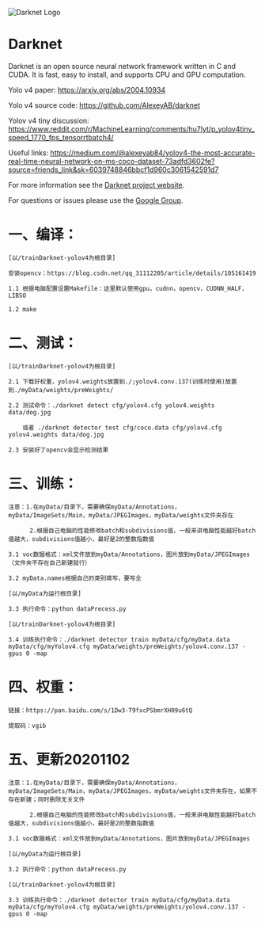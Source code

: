 ![Darknet Logo](http://pjreddie.com/media/files/darknet-black-small.png)

# Darknet #
Darknet is an open source neural network framework written in C and CUDA. It is fast, easy to install, and supports CPU and GPU computation.

Yolo v4 paper: https://arxiv.org/abs/2004.10934

Yolo v4 source code: https://github.com/AlexeyAB/darknet

Yolov v4 tiny discussion: https://www.reddit.com/r/MachineLearning/comments/hu7lyt/p_yolov4tiny_speed_1770_fps_tensorrtbatch4/

Useful links: https://medium.com/@alexeyab84/yolov4-the-most-accurate-real-time-neural-network-on-ms-coco-dataset-73adfd3602fe?source=friends_link&sk=6039748846bbcf1d960c3061542591d7

For more information see the [Darknet project website](http://pjreddie.com/darknet).

For questions or issues please use the [Google Group](https://groups.google.com/forum/#!forum/darknet).


# 一、编译：

	[以/trainDarknet-yolov4为根目录]
	
	安装opencv：https://blog.csdn.net/qq_31112205/article/details/105161419	

	1.1 根据电脑配置设置Makefile：这里默认使用gpu，cudnn，opencv，CUDNN_HALF，LIBSO
	
	1.2 make

# 二、测试：

	[以/trainDarknet-yolov4为根目录]
	
	2.1 下载好权重，yolov4.weights放置到./;yolov4.conv.137(训练时使用)放置到./myData/weights/preWeights/
	
	2.2 测试命令：./darknet detect cfg/yolov4.cfg yolov4.weights data/dog.jpg

		或者 ./darknet detector test cfg/coco.data cfg/yolov4.cfg yolov4.weights data/dog.jpg
	
	2.3 安装好了opencv会显示检测结果

# 三、训练：

	注意：1.在myData/目录下，需要确保myData/Annotations，myData/ImageSets/Main，myData/JPEGImages，myData/weights文件夹存在
	
	      2.根据自己电脑的性能修改batch和subdivisions值，一般来讲电脑性能越好batch值越大，subdivisions值越小，最好是2的整数指数值
	
	3.1 voc数据格式：xml文件放到myData/Annotations，图片放到myData/JPEGImages（文件夹不存在自己新建就行）
	
	3.2 myData.names根据自己的类别填写，要写全

	[以/myData为运行根目录]
	
	3.3 执行命令：python dataPrecess.py
	
	[以/trainDarknet-yolov4为根目录]
	
	3.4 训练执行命令：./darknet detector train myData/cfg/myData.data myData/cfg/myYolov4.cfg myData/weights/preWeights/yolov4.conv.137 -gpus 0 -map

# 四、权重：

	链接：https://pan.baidu.com/s/1Dw3-T9fxcPSbmrXH09u6tQ 
	
	提取码：vgib
	
# 五、更新20201102
	
	注意：1.在myData/目录下，需要确保myData/Annotations，myData/ImageSets/Main，myData/JPEGImages，myData/weights文件夹存在，如果不存在新建；同时删除无关文件
	
	      2.根据自己电脑的性能修改batch和subdivisions值，一般来讲电脑性能越好batch值越大，subdivisions值越小，最好是2的整数指数值
	
	3.1 voc数据格式：xml文件放到myData/Annotations，图片放到myData/JPEGImages

	[以/myData为运行根目录]
	
	3.2 执行命令：python dataPrecess.py
	
	[以/trainDarknet-yolov4为根目录]
	
	3.3 训练执行命令：./darknet detector train myData/cfg/myData.data myData/cfg/myYolov4.cfg myData/weights/preWeights/yolov4.conv.137 -gpus 0 -map
